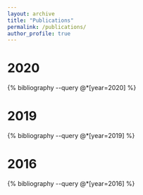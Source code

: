 ```yaml
---
layout: archive
title: "Publications"
permalink: /publications/
author_profile: true
---
```


<h1>2020</h1>
{% bibliography --query @*[year=2020] %}

<h1>2019</h1>
{% bibliography --query @*[year=2019] %}

<h1>2016</h1>
{% bibliography --query @*[year=2016] %}
